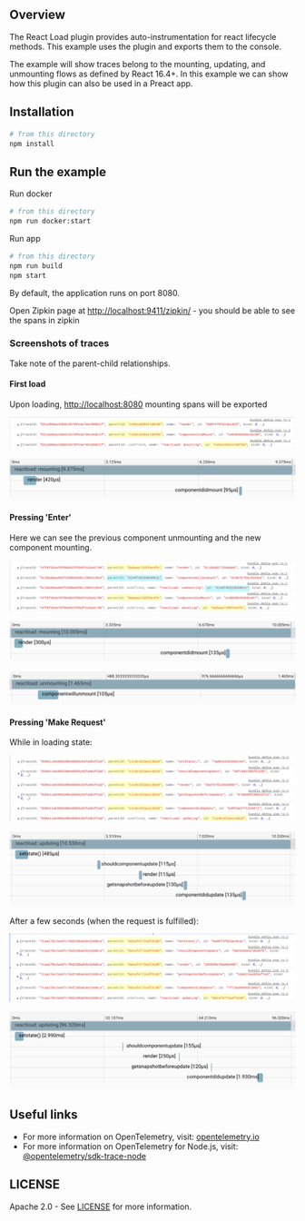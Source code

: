 ## Overview

The React Load plugin provides auto-instrumentation for react lifecycle methods.
This example uses the plugin and exports them to the console.

The example will show traces belong to the mounting, updating, and unmounting flows as defined by React 16.4+. In this example we can show how this plugin can also be used in a Preact app.

## Installation

```sh
# from this directory
npm install
```

## Run the example

Run docker

```sh
# from this directory
npm run docker:start
```

Run app

```sh
# from this directory
npm run build
npm start
```

By default, the application runs on port 8080.

Open Zipkin page at <http://localhost:9411/zipkin/> - you should be able to see the spans in zipkin

### Screenshots of traces

Take note of the parent-child relationships.

#### First load

Upon loading, <http://localhost:8080> mounting spans will be exported

<p align="center"><img alt="span data showing parentId" src="./images/mounting.png?raw=true"/></p>
<p align="center"><img alt="Zipkin UI showing trace" src="./images/zipkin-mounting.png?raw=true"/></p>

#### Pressing 'Enter'

Here we can see the previous component unmounting and the new component mounting.

<p align="center"><img alt="span data showing parentId" src="./images/redirect.png?raw=true"/></p>
<p align="center"><img alt="Zipkin UI showing trace" src="./images/zipkin-redirect.png?raw=true"/></p>
<p align="center"><img alt="Zipkin UI showing trace" src="./images/zipkin-redirect2.png?raw=true"/></p>

#### Pressing 'Make Request'

While in loading state:

<p align="center"><img alt="span data showing parentId" src="./images/updating.png?raw=true"/></p>
<p align="center"><img alt="Zipkin UI showing trace" src="./images/zipkin-updating.png?raw=true"/></p>

After a few seconds (when the request is fulfilled):

<p align="center"><img alt="span data showing parentId" src="./images/updating2.png?raw=true"/></p>
<p align="center"><img alt="Zipkin UI showing trace" src="./images/zipkin-updating2.png?raw=true"/></p>

## Useful links

- For more information on OpenTelemetry, visit: [opentelemetry.io][otel]
- For more information on OpenTelemetry for Node.js, visit: [@opentelemetry/sdk-trace-node][otel-node]

## LICENSE

Apache 2.0 - See [LICENSE][license-url] for more information.

[license-url]: https://github.com/open-telemetry/opentelemetry-js-contrib/blob/main/LICENSE
[otel]: https://opentelemetry.io/
[otel-node]: https://github.com/open-telemetry/opentelemetry-js/tree/main/packages/opentelemetry-sdk-trace-node

